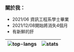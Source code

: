 ### 關於我：
- 2021/06 資訊工程系學士畢業
- 2021/12/08開始將消失4個月
- 有新鮮的肝

| ![top-langs](https://github-readme-stats.vercel.app/api/top-langs/?username=WhatTheBlock&layout=compact&theme=github_dark&langs_count=10&exclude_repo=innounp) | ![stats](https://github-readme-stats.vercel.app/api?username=WhatTheBlock&include_all_commits=true&show_icons=true&theme=github_dark&count_private=true&hide=prs,contribs) |
| --- | --- |
